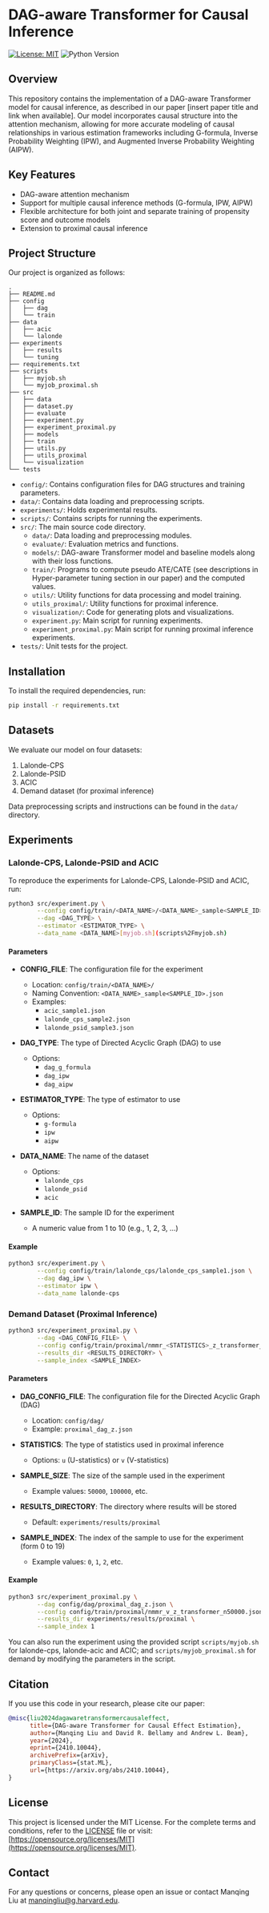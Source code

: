 # DAG-aware Transformer for Causal Inference

[![License: MIT](https://img.shields.io/badge/License-MIT-yellow.svg)](https://opensource.org/licenses/MIT)
![Python Version](https://img.shields.io/badge/python-3.12-blue?logo=python&logoColor=white)

## Overview

This repository contains the implementation of a DAG-aware Transformer model for causal inference, as described in our paper [insert paper title and link when available]. Our model incorporates causal structure into the attention mechanism, allowing for more accurate modeling of causal relationships in various estimation frameworks including G-formula, Inverse Probability Weighting (IPW), and Augmented Inverse Probability Weighting (AIPW).

## Key Features

- DAG-aware attention mechanism
- Support for multiple causal inference methods (G-formula, IPW, AIPW)
- Flexible architecture for both joint and separate training of propensity score and outcome models
- Extension to proximal causal inference

## Project Structure

Our project is organized as follows:
```
.
├── README.md
├── config
│   ├── dag
│   └── train
├── data
│   ├── acic
│   └── lalonde
├── experiments
│   ├── results
│   └── tuning
├── requirements.txt
├── scripts
│   ├── myjob.sh
│   └── myjob_proximal.sh
├── src
│   ├── data
│   ├── dataset.py
│   ├── evaluate
│   ├── experiment.py
│   ├── experiment_proximal.py
│   ├── models
│   ├── train
│   ├── utils.py
│   ├── utils_proximal
│   └── visualization
└── tests
```

- `config/`: Contains configuration files for DAG structures and training parameters.
- `data/`: Contains data loading and preprocessing scripts.
- `experiments/`: Holds experimental results.
- `scripts/`: Contains scripts for running the experiments.
- `src/`: The main source code directory.
  - `data/`: Data loading and preprocessing modules.
  - `evaluate/`: Evaluation metrics and functions.
  - `models/`: DAG-aware Transformer model and baseline models along with their loss functions.
  - `train/`: Programs to compute pseudo ATE/CATE (see descriptions in Hyper-parameter tuning section in our paper) 
  and the computed values. 
  - `utils/`: Utility functions for data processing and model training.
  - `utils_proximal/`: Utility functions for proximal inference.
  - `visualization/`: Code for generating plots and visualizations.
  - `experiment.py`: Main script for running experiments.
  - `experiment_proximal.py`: Main script for running proximal inference experiments.
- `tests/`: Unit tests for the project.


## Installation

To install the required dependencies, run:
```bash
pip install -r requirements.txt
```

## Datasets

We evaluate our model on four datasets:

1. Lalonde-CPS
2. Lalonde-PSID
3. ACIC
4. Demand dataset (for proximal inference)

Data preprocessing scripts and instructions can be found in the `data/` directory.

## Experiments

### Lalonde-CPS, Lalonde-PSID and ACIC

To reproduce the experiments for Lalonde-CPS, Lalonde-PSID and ACIC, run:

```bash
python3 src/experiment.py \
        --config config/train/<DATA_NAME>/<DATA_NAME>_sample<SAMPLE_ID>.json \
        --dag <DAG_TYPE> \
        --estimator <ESTIMATOR_TYPE> \
        --data_name <DATA_NAME>[myjob.sh](scripts%2Fmyjob.sh)
```

#### Parameters

- **CONFIG_FILE**: The configuration file for the experiment
  - Location: `config/train/<DATA_NAME>/`
  - Naming Convention: `<DATA_NAME>_sample<SAMPLE_ID>.json`
  - Examples:
    - `acic_sample1.json`
    - `lalonde_cps_sample2.json`
    - `lalonde_psid_sample3.json`

- **DAG_TYPE**: The type of Directed Acyclic Graph (DAG) to use
  - Options:
    - `dag_g_formula`
    - `dag_ipw`
    - `dag_aipw`

- **ESTIMATOR_TYPE**: The type of estimator to use
  - Options:
    - `g-formula`
    - `ipw`
    - `aipw`

- **DATA_NAME**: The name of the dataset
  - Options:
    - `lalonde_cps`
    - `lalonde_psid`
    - `acic`

- **SAMPLE_ID**: The sample ID for the experiment
  - A numeric value from 1 to 10 (e.g., 1, 2, 3, ...)

#### Example

```bash
python3 src/experiment.py \
        --config config/train/lalonde_cps/lalonde_cps_sample1.json \
        --dag dag_ipw \
        --estimator ipw \
        --data_name lalonde-cps
```


### Demand Dataset (Proximal Inference)

```bash
python3 src/experiment_proximal.py \
        --dag <DAG_CONFIG_FILE> \
        --config config/train/proximal/nmmr_<STATISTICS>_z_transformer_n<SAMPLE_SIZE>.json \
        --results_dir <RESULTS_DIRECTORY> \
        --sample_index <SAMPLE_INDEX>
```

#### Parameters

- **DAG_CONFIG_FILE**: The configuration file for the Directed Acyclic Graph (DAG)
  - Location: `config/dag/`
  - Example: `proximal_dag_z.json`

- **STATISTICS**: The type of statistics used in proximal inference
  - Options: `u` (U-statistics) or `v` (V-statistics)

- **SAMPLE_SIZE**: The size of the sample used in the experiment
  - Example values: `50000`, `100000`, etc.

- **RESULTS_DIRECTORY**: The directory where results will be stored
  - Default: `experiments/results/proximal`

- **SAMPLE_INDEX**: The index of the sample to use for the experiment (form 0 to 19)
  - Example values: `0`, `1`, `2`, etc.

#### Example

```bash
python3 src/experiment_proximal.py \
        --dag config/dag/proximal_dag_z.json \
        --config config/train/proximal/nmmr_v_z_transformer_n50000.json \
        --results_dir experiments/results/proximal \
        --sample_index 1
```
You can also run the experiment using the provided script `scripts/myjob.sh` for lalonde-cps, lalonde-acic and ACIC; and
`scripts/myjob_proximal.sh` for demand by modifying the parameters in the script.

## Citation

If you use this code in your research, please cite our paper:

```bibtex
@misc{liu2024dagawaretransformercausaleffect,
      title={DAG-aware Transformer for Causal Effect Estimation}, 
      author={Manqing Liu and David R. Bellamy and Andrew L. Beam},
      year={2024},
      eprint={2410.10044},
      archivePrefix={arXiv},
      primaryClass={stat.ML},
      url={https://arxiv.org/abs/2410.10044}, 
}
```

## License

This project is licensed under the MIT License. For the complete terms and conditions, refer to the [LICENSE](LICENSE) file or visit:
[https://opensource.org/licenses/MIT](https://opensource.org/licenses/MIT).


## Contact

For any questions or concerns, please open an issue or contact Manqing Liu at manqingliu@g.harvard.edu.